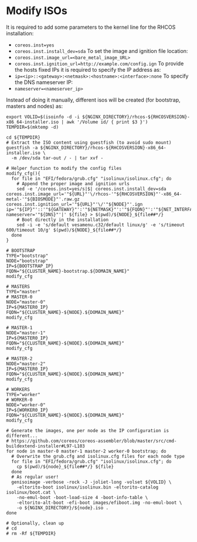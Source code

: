 # Modify ISOs
It is required to add some parameters to the kernel line for the RHCOS installation:
* `coreos.inst=yes`
* `coreos.inst.install_dev=sda`
To set the image and ignition file location:
* `coreos.inst.image_url=<bare_metal_image_URL>`
* `coreos.inst.ignition_url=http://example.com/config.ign`
To provide the hosts fixed IPs it is required to specify the IP address as:
* `ip=<ip>::<gateway>:<netmask>:<hostname>:<interface>:none`
To specify the DNS nameserver IP:
* `nameserver=<nameserver_ip>`

Instead of doing it manually, different isos will be created (for bootstrap, masters and nodes) as:

```
export VOLID=$(isoinfo -d -i ${NGINX_DIRECTORY}/rhcos-${RHCOSVERSION}-x86_64-installer.iso | awk '/Volume id/ { print $3 }')
TEMPDIR=$(mktemp -d)

cd ${TEMPDIR}
# Extract the ISO content using guestfish (to avoid sudo mount)
guestfish -a ${NGINX_DIRECTORY}/rhcos-${RHCOSVERSION}-x86_64-installer.iso \
  -m /dev/sda tar-out / - | tar xvf -

# Helper function to modify the config files
modify_cfg(){
  for file in "EFI/fedora/grub.cfg" "isolinux/isolinux.cfg"; do
    # Append the proper image and ignition urls
    sed -e '/coreos.inst=yes/s|$| coreos.inst.install_dev=sda coreos.inst.image_url='"${URL}"'\/rhcos-'"${RHCOSVERSION}"'-x86_64-metal-'"${BIOSMODE}"'.raw.gz coreos.inst.ignition_url='"${URL}"'\/'"${NODE}"'.ign ip='"${IP}"'::'"${GATEWAY}"':'"${NETMASK}"':'"${FQDN}"':'"${NET_INTERFACE}"':none nameserver='"${DNS}"'|' ${file} > $(pwd)/${NODE}_${file##*/}
    # Boot directly in the installation
    sed -i -e 's/default vesamenu.c32/default linux/g' -e 's/timeout 600/timeout 10/g' $(pwd)/${NODE}_${file##*/}
  done
}

# BOOTSTRAP
TYPE="bootstrap"
NODE="bootstrap"
IP=${BOOTSTRAP_IP}
FQDN="${CLUSTER_NAME}-bootstrap.${DOMAIN_NAME}"
modify_cfg

# MASTERS
TYPE="master"
# MASTER-0
NODE="master-0"
IP=${MASTER0_IP}
FQDN="${CLUSTER_NAME}-${NODE}.${DOMAIN_NAME}"
modify_cfg

# MASTER-1
NODE="master-1"
IP=${MASTER0_IP}
FQDN="${CLUSTER_NAME}-${NODE}.${DOMAIN_NAME}"
modify_cfg

# MASTER-2
NODE="master-2"
IP=${MASTER0_IP}
FQDN="${CLUSTER_NAME}-${NODE}.${DOMAIN_NAME}"
modify_cfg

# WORKERS
TYPE="worker"
# WORKER-0
NODE="worker-0"
IP=${WORKER0_IP}
FQDN="${CLUSTER_NAME}-${NODE}.${DOMAIN_NAME}"
modify_cfg

# Generate the images, one per node as the IP configuration is different...
# https://github.com/coreos/coreos-assembler/blob/master/src/cmd-buildextend-installer#L97-L103
for node in master-0 master-1 master-2 worker-0 bootstrap; do
  # Overwrite the grub.cfg and isolinux.cfg files for each node type
  for file in "EFI/fedora/grub.cfg" "isolinux/isolinux.cfg"; do
    cp $(pwd)/${node}_${file##*/} ${file}
  done
  # As regular user!
  genisoimage -verbose -rock -J -joliet-long -volset ${VOLID} \
    -eltorito-boot isolinux/isolinux.bin -eltorito-catalog isolinux/boot.cat \
    -no-emul-boot -boot-load-size 4 -boot-info-table \
    -eltorito-alt-boot -efi-boot images/efiboot.img -no-emul-boot \
    -o ${NGINX_DIRECTORY}/${node}.iso .
done

# Optionally, clean up
# cd
# rm -Rf ${TEMPDIR}
```
